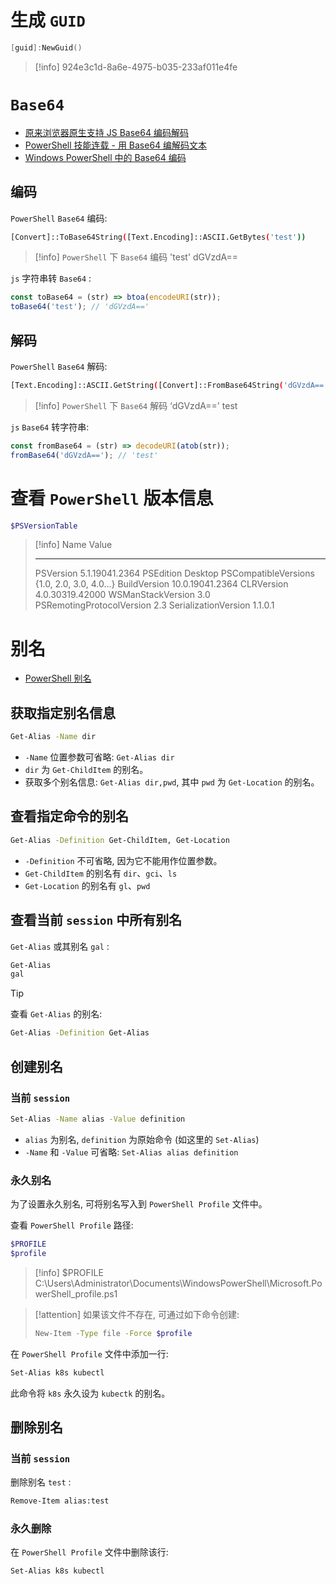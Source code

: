 # 生成 `GUID`

```powershell
[guid]:NewGuid()
```

> [!info]
> 924e3c1d-8a6e-4975-b035-233af011e4fe

# `Base64`

- [原来浏览器原生支持 JS Base64 编码解码](https://www.zhangxinxu.com/wordpress/2018/08/js-base64-atob-btoa-encode-decode/)
- [PowerShell 技能连载 - 用 Base64 编解码文本](https://blog.vichamp.com/2016/01/01/encode-and-decode-text-as-base64/)
- [Windows PowerShell 中的 Base64 编码](https://www.delftstack.com/zh/howto/powershell/base64-encoding-in-windows-powershell/)

## 编码

`PowerShell` `Base64` 编码:

```bash
[Convert]::ToBase64String([Text.Encoding]::ASCII.GetBytes('test'))
```

> [!info] `PowerShell` 下 `Base64` 编码 'test'
> dGVzdA==

`js` 字符串转 `Base64` :

```js
const toBase64 = (str) => btoa(encodeURI(str));
toBase64('test'); // 'dGVzdA=='
```

## 解码

`PowerShell` `Base64` 解码:

```bash
[Text.Encoding]::ASCII.GetString([Convert]::FromBase64String('dGVzdA=='))
```

> [!info] `PowerShell` 下 `Base64` 解码 ‘dGVzdA=='
> test

`js` `Base64` 转字符串:

```js
const fromBase64 = (str) => decodeURI(atob(str));
fromBase64('dGVzdA=='); // 'test'
```

# 查看 `PowerShell` 版本信息

```bash
$PSVersionTable
```

> [!info]
> Name                           Value
> ----                           -----
> PSVersion                      5.1.19041.2364
> PSEdition                      Desktop
> PSCompatibleVersions           {1.0, 2.0, 3.0, 4.0...}
> BuildVersion                   10.0.19041.2364
> CLRVersion                     4.0.30319.42000
> WSManStackVersion              3.0
> PSRemotingProtocolVersion      2.3
> SerializationVersion           1.1.0.1

# 别名

- [PowerShell 别名](https://learn.microsoft.com/zh-cn/powershell/scripting/learn/ps101/05-formatting-aliases-providers-comparison?view=powershell-7.3#aliases)

## 获取指定别名信息

```bash
Get-Alias -Name dir
```

- `-Name` 位置参数可省略: `Get-Alias dir`
- `dir` 为 `Get-ChildItem` 的别名。
- 获取多个别名信息: `Get-Alias dir,pwd`, 其中 `pwd` 为 `Get-Location` 的别名。

## 查看指定命令的别名

```bash
Get-Alias -Definition Get-ChildItem, Get-Location
```

- `-Definition` 不可省略, 因为它不能用作位置参数。
- `Get-ChildItem` 的别名有 `dir`、`gci`、`ls`
- `Get-Location` 的别名有 `gl`、`pwd`

## 查看当前 `session` 中所有别名

`Get-Alias` 或其别名 `gal` :

```bash
Get-Alias
gal
```

> [!tip]
> 查看 `Get-Alias` 的别名:
> 
> ```bash
> Get-Alias -Definition Get-Alias
> ```

## 创建别名

### 当前 `session`

```bash
Set-Alias -Name alias -Value definition
```

- `alias` 为别名, `definition` 为原始命令 (如这里的 `Set-Alias`)
- `-Name` 和 `-Value` 可省略: `Set-Alias alias definition`

### 永久别名

为了设置永久别名, 可将别名写入到 `PowerShell Profile` 文件中。

查看 `PowerShell Profile` 路径:

```bash
$PROFILE
$profile
```

> [!info] $PROFILE
> C:\Users\Administrator\Documents\WindowsPowerShell\Microsoft.PowerShell_profile.ps1

> [!attention]
> 如果该文件不存在, 可通过如下命令创建:
> 
> ```bash
> New-Item -Type file -Force $profile
> ```

在 `PowerShell Profile` 文件中添加一行:

```bash
Set-Alias k8s kubectl
```

此命令将 `k8s` 永久设为 `kubectk` 的别名。

## 删除别名

### 当前 `session`

删除别名 `test` :

```bash
Remove-Item alias:test
```

### 永久删除

在 `PowerShell Profile` 文件中删除该行:

```bash
Set-Alias k8s kubectl
```